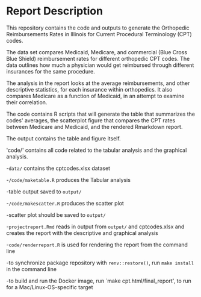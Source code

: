 # Report Description

This repository contains the code and outputs to generate the Orthopedic Reimbursements Rates in Illinois for Current Procedural Terminology (CPT) codes. 

The data set  compares Medicaid, Medicare, and commercial (Blue Cross Blue Shield) reimbursement rates for different orthopedic CPT codes. The data  outlines how much a physician would get reimbursed through different insurances for the same procedure.

The analysis in the report looks at the average reimbursements, and other descriptive statistics, for each insurance within orthopedics. It also compares Medicare as a function of Medicaid, in an attempt to examine their correlation.

The code contains R scripts that will generate the table that summarizes the codes' averages, the scatterplot figure that compares the CPT rates between Medicare and Medicaid, and the rendered Rmarkdown report.

The output contains the table and figure itself.

'code/' contains all code related to the tabular analysis and the graphical analysis.

-`data/` contains the cptcodes.xlsx dataset

-`/code/maketable.R` produces the Tabular analysis

-table output saved to `output/`

-`/code/makescatter.R` produces the scatter plot

-scatter plot should be saved to `output/`

-`projectreport.Rmd` reads in output from `output/` and cptcodes.xlsx and creates the report with the descriptive and graphical analysis

-`code/renderreport.R` is used for rendering the report from the command line

-to synchronize package repository with `renv::restore()`, run `make install` in the command line

-to build and run the Docker image, run `make cpt.html/final_report', to run for a
Mac/Linux-OS-specific target